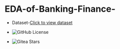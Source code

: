 # EDA-of-Banking-Finance-

* Dataset-[Click to view dataset](https://www.kaggle.com/datasets/nitindatta/finance-data)
* ![GitHub License](https://img.shields.io/github/license/sanzzu-13/EDA-of-Banking-Finance-)

* ![Gitea Stars](https://img.shields.io/gitea/stars/sanzzu-13/:repo)


